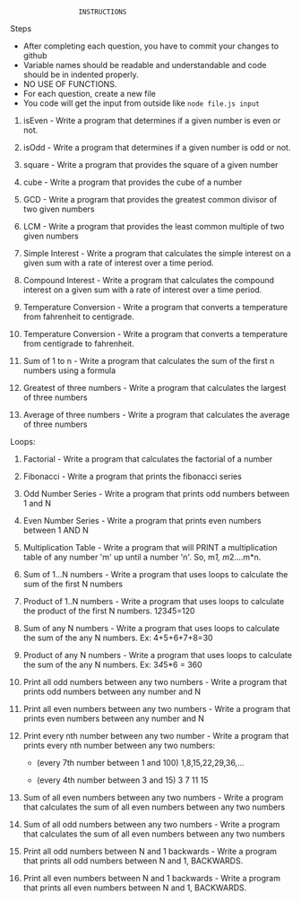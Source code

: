          	 	 	 INSTRUCTIONS
	 	 	 	
Steps
* After completing each question, you have to commit your changes to github
* Variable names should be readable and understandable and code should be in indented properly.
* NO USE OF FUNCTIONS.
* For each question, create a new file
* You code will get the input from outside like ``node file.js input``

1. isEven - Write a program that determines if a given number is even or not. 

2. isOdd - Write a program that determines if a given number is odd or not.

3. square - Write a program that provides the square of a given number

4. cube - Write a program that provides the cube of a number

5. GCD - Write a program that provides the greatest common divisor of two given numbers

6. LCM - Write a program that provides the least common multiple of two given numbers

7. Simple Interest - Write a program that calculates the simple interest on a given sum with a rate of interest over a time period.

8. Compound Interest - Write a program that calculates the compound interest on a given sum with a rate of interest over a time period.

9. Temperature Conversion - Write a program that converts a temperature from fahrenheit to centigrade.

10. Temperature Conversion - Write a program that converts a temperature from centigrade to fahrenheit.

11. Sum of 1 to n - Write a program that calculates the sum of the first n numbers using a formula

12. Greatest of three numbers - Write a program that calculates the largest of three numbers

13. Average of three numbers - Write a program that calculates the average of three numbers

Loops:

1. Factorial - Write a program that calculates the factorial of a number

2. Fibonacci - Write a program that prints the fibonacci series

3. Odd Number Series - Write a program that prints odd numbers between 1 and N

4. Even Number Series - Write a program that prints even numbers between 1 AND N

5. Multiplication Table - Write a program that will PRINT a multiplication table of any number 'm' up until a number 'n'. So, m*1, m*2....m*n.

6. Sum of 1...N numbers - Write a program that uses loops to calculate the sum of the first N numbers

7. Product of 1..N numbers - Write a program that uses loops to calculate the product of the first N numbers. 1*2*3*4*5=120

8. Sum of any N numbers - Write a program that uses loops to calculate the sum of the any N numbers. Ex: 4+5+6+7+8=30

9. Product of any N numbers - Write a program that uses loops to calculate the sum of the any N numbers. Ex: 3*4*5*6 = 360

10. Print all odd numbers between any two numbers - Write a program that prints odd numbers between any number and N

11. Print all even numbers between any two numbers - Write a program that prints even numbers between any number and N

12. Print every nth number between any two number - Write a program that prints every nth number between any two numbers:
     - (every 7th number between 1 and 100) 1,8,15,22,29,36,...

     - (every 4th number between 3 and 15) 3 7 11 15

13. Sum of all even numbers between any two numbers - Write a program that calculates the sum of all even numbers between any two numbers

14. Sum of all odd numbers between any two numbers - Write a program that calculates the sum of all even numbers between any two numbers

15. Print all odd numbers between N and 1 backwards - Write a program that prints all odd numbers between N and 1, BACKWARDS.

16. Print all even numbers between N and 1 backwards - Write a program that prints all even numbers between N and 1, BACKWARDS.